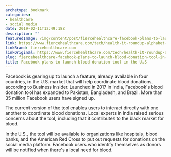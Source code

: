 ```yaml
---
archetype: bookmark
categories:
- healthcare
- social media
date: 2019-02-11T12:49:18Z
description: ""
featuredImage: /img/content/post/fiercehealthcare-facebook-plans-to-launch-blood-donation-tool-in-the-u-s.jpg
link: https://www.fiercehealthcare.com/tech/health-it-roundup-alphabet-s-verily-building-campus-to-combat-opioid-addiction-healthcare
linkBrand: fiercehealthcare.com
linkOriginal: https://www.fiercehealthcare.com/tech/health-it-roundup-alphabet-s-verily-building-campus-to-combat-opioid-addiction-healthcare
slug: fiercehealthcare-facebook-plans-to-launch-blood-donation-tool-in-the-u-s
title: Facebook plans to launch blood donation tool in the U.S
---
```

Facebook is gearing up to launch a feature, already available in four countries, in the U.S. market that will help coordinate blood donations, according to Business Insider. Launched in 2017 in India, Facebook's blood donation tool has expanded to Pakistan, Bangladesh, and Brazil. More than 35 million Facebook users have signed up.

The current version of the tool enables users to interact directly with one another to coordinate blood donations. Local experts in India raised serious concerns about the tool, including that it contributes to the black market for blood.

In the U.S., the tool will be available to organizations like hospitals, blood banks, and the American Red Cross to put out requests for donations on the social media platform. Facebook users who identify themselves as donors will be notified when there's a local need for blood.